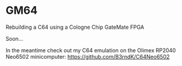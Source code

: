 # GM64
Rebuilding  a C64 using a Cologne Chip GateMate FPGA

Soon...

In the meantime check out my C64 emulation on the Olimex RP2040 Neo6502 minicomputer: https://github.com/B3rndK/C64Neo6502
